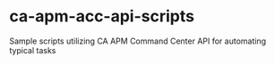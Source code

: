 ca-apm-acc-api-scripts
======================

Sample scripts utilizing CA APM Command Center API for automating typical tasks
